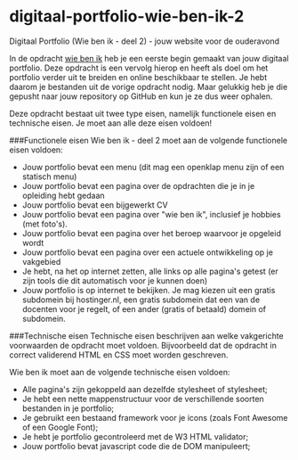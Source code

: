 # digitaal-portfolio-wie-ben-ik-2
Digitaal Portfolio (Wie ben ik - deel 2) - jouw website voor de ouderavond

In de opdracht [wie ben ik](https://github.com/davinci-ao/wie-ben-ik) heb je een eerste begin gemaakt van jouw digitaal portfolio. Deze opdracht is een vervolg hierop en heeft als doel om het portfolio verder uit te breiden en online beschikbaar te stellen.
Je hebt daarom je bestanden uit de vorige opdracht nodig. Maar gelukkig heb je die gepusht naar jouw repository op GitHub en kun je ze dus weer ophalen.

Deze opdracht bestaat uit twee type eisen, namelijk functionele eisen en technische eisen. Je moet aan alle deze eisen voldoen!

###Functionele eisen
Wie ben ik - deel 2 moet aan de volgende functionele eisen voldoen:
* Jouw portfolio bevat een menu (dit mag een openklap menu zijn of een statisch menu)
* Jouw portfolio bevat een pagina over de opdrachten die je in je opleiding hebt gedaan
* Jouw portfolio bevat een bijgewerkt CV
* Jouw portfolio bevat een pagina over "wie ben ik", inclusief je hobbies (met foto's).
* Jouw portfolio bevat een pagina over het beroep waarvoor je opgeleid wordt
* Jouw portfolio bevat een pagina over een actuele ontwikkeling op je vakgebied
* Je hebt, na het op internet zetten, alle links op alle pagina's getest (er zijn tools die dit automatisch voor je kunnen doen)
* Jouw portfolio is op internet te bekijken. Je mag kiezen uit een gratis subdomein bij hostinger.nl, een gratis subdomein dat een van de docenten voor je regelt, of een ander (gratis of betaald) domein of subdomein.

###Technische eisen
Technische eisen beschrijven aan welke vakgerichte voorwaarden de opdracht moet voldoen. Bijvoorbeeld dat de opdracht in correct validerend HTML en CSS moet worden geschreven. 

Wie ben ik moet aan de volgende technische eisen voldoen:
* Alle pagina's zijn gekoppeld aan dezelfde stylesheet of stylesheet;
* Je hebt een nette mappenstructuur voor de verschillende soorten bestanden in je portfolio;
* Je gebruikt een bestaand framework voor je icons (zoals Font Awesome of een Google Font);
* Je hebt je portfolio gecontroleerd met de W3 HTML validator;
* Jouw portfolio bevat javascript code die de DOM manipuleert;
